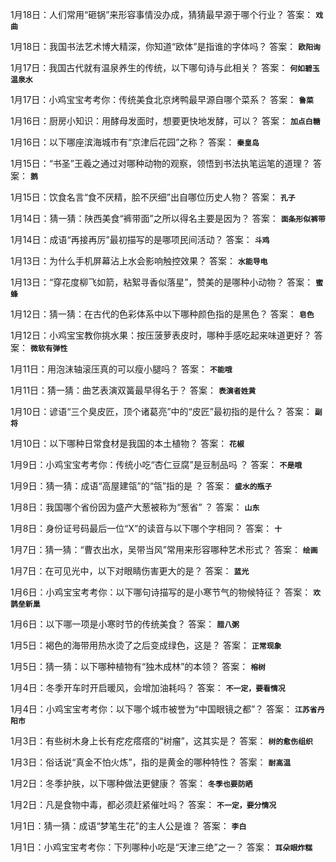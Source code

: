 1月18日：人们常用“砸锅”来形容事情没办成，猜猜最早源于哪个行业？ 答案： **`戏曲`**

1月18日：我国书法艺术博大精深，你知道“欧体”是指谁的字体吗？ 答案： **`欧阳询`**

1月17日：我国古代就有温泉养生的传统，以下哪句诗与此相关？ 答案： **`何如碧玉温泉水`**

1月17日：小鸡宝宝考考你：传统美食北京烤鸭最早源自哪个菜系？ 答案： **`鲁菜`**

1月16日：厨房小知识：用酵母发面时，想要更快地发酵，可以？ 答案： **`加点白糖`**

1月16日：以下哪座滨海城市有“京津后花园”之称？ 答案： **`秦皇岛`**

1月15日：“书圣”王羲之通过对哪种动物的观察，领悟到书法执笔运笔的道理？ 答案： **`鹅`**

1月15日：饮食名言“食不厌精，脍不厌细”出自哪位历史人物？ 答案： **`孔子`**

1月14日：猜一猜：陕西美食“裤带面”之所以得名主要是因为？ 答案： **`面条形似裤带`**

1月14日：成语“再接再厉”最初描写的是哪项民间活动？ 答案： **`斗鸡`**

1月13日：为什么手机屏幕沾上水会影响触控效果？ 答案： **`水能导电`**

1月13日：“穿花度柳飞如箭，粘絮寻香似落星”，赞美的是哪种小动物？ 答案： **`蜜蜂`**

1月12日：猜一猜：在古代的色彩体系中以下哪种颜色指的是黑色？ 答案： **`皂色`**

1月12日：小鸡宝宝教你挑水果：按压菠萝表皮时，哪种手感吃起来味道更好？ 答案： **`微软有弹性`**

1月11日：用泡沫轴滚压真的可以瘦小腿吗？ 答案： **`不能哦`**

1月11日：猜一猜：曲艺表演双簧最早得名于？ 答案： **`表演者姓黄`**

1月10日：谚语“三个臭皮匠，顶个诸葛亮”中的“皮匠”最初指的是什么？ 答案： **`副将`**

1月10日：以下哪种日常食材是我国的本土植物？ 答案： **`花椒`**

1月9日：小鸡宝宝考考你：传统小吃“杏仁豆腐”是豆制品吗 ？ 答案： **`不是哦`**

1月9日：猜一猜：成语“高屋建瓴”的“瓴”指的是 ？ 答案： **`盛水的瓶子`**

1月8日：我国哪个省份因为盛产大葱被称为“葱省” ？ 答案： **`山东`**

1月8日：身份证号码最后一位“X”的读音与以下哪个字相同？ 答案： **`十`**

1月7日：猜一猜：“曹衣出水，吴带当风”常用来形容哪种艺术形式？ 答案： **`绘画`**

1月7日：在可见光中，以下对眼睛伤害更大的是？ 答案： **`蓝光`**

1月6日：小鸡宝宝考考你：以下哪句诗描写的是小寒节气的物候特征？ 答案： **`欢鹊垒新巢`**

1月6日：以下哪一项是小寒时节的传统美食？ 答案： **`腊八粥`**

1月5日：褐色的海带用热水烫了之后变成绿色，这是？ 答案： **`正常现象`**

1月5日：猜一猜：以下哪种植物有“独木成林”的本领？ 答案： **`榕树`**

1月4日：冬季开车时开启暖风，会增加油耗吗？ 答案： **`不一定，要看情况`**

1月4日：小鸡宝宝考考你：以下哪个城市被誉为“中国眼镜之都”？ 答案： **`江苏省丹阳市`**

1月3日：有些树木身上长有疙疙瘩瘩的“树瘤”，这其实是？ 答案： **`树的愈伤组织`**

1月3日：俗话说“真金不怕火炼”，指的是黄金的哪种特性？ 答案： **`耐高温`**

1月2日：冬季护肤，以下哪种做法更健康？ 答案： **`冬季也要防晒`**

1月2日：凡是食物中毒，都必须赶紧催吐吗？ 答案： **`不一定，要分情况`**

1月1日：猜一猜：成语“梦笔生花”的主人公是谁？ 答案： **`李白`**

1月1日：小鸡宝宝考考你：下列哪种小吃是“天津三绝”之一？ 答案： **`耳朵眼炸糕`**
